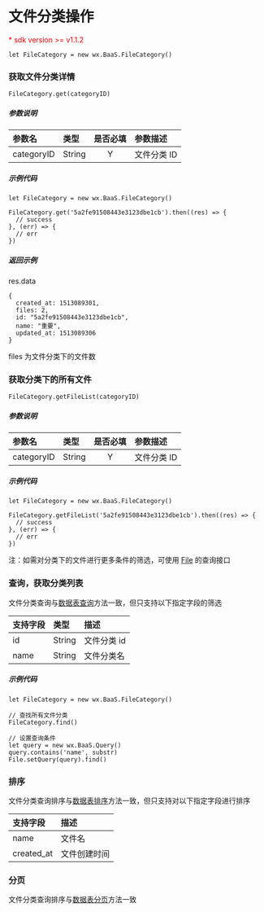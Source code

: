 # 文件分类操作

<p style='color:red'>* sdk version >= v1.1.2</p>

`let FileCategory = new wx.BaaS.FileCategory()`

### 获取文件分类详情

`FileCategory.get(categoryID)`

##### 参数说明

| 参数名      | 类型     | 是否必填 | 参数描述    |
| :--------  | :------ | :-----: | :--------- |
| categoryID | String  |    Y    | 文件分类 ID |

##### 示例代码

```
let FileCategory = new wx.BaaS.FileCategory()

FileCategory.get('5a2fe91508443e3123dbe1cb').then((res) => {
  // success
}, (err) => {
  // err
})
```

##### 返回示例
res.data
```
{
  created_at: 1513089301,
  files: 2,
  id: "5a2fe91508443e3123dbe1cb",
  name: "重要",
  updated_at: 1513089306
}
```
files 为文件分类下的文件数


### 获取分类下的所有文件

`FileCategory.getFileList(categoryID)`

##### 参数说明

| 参数名      | 类型     | 是否必填 | 参数描述    |
| :--------  | :------ | :-----: | :----------|
| categoryID | String  |    Y    | 文件分类 ID |

##### 示例代码

```
let FileCategory = new wx.BaaS.FileCategory()

FileCategory.getFileList('5a2fe91508443e3123dbe1cb').then((res) => {
  // success
}, (err) => {
  // err
})
```
注：如需对分类下的文件进行更多条件的筛选，可使用 [File](./file.md) 的查询接口

### 查询，获取分类列表

文件分类查询与[数据表查询](../schema/query.md)方法一致，但只支持以下指定字段的筛选

| 支持字段 | 类型    | 描述       |
| :------ | :----- | :-------- |
| id      | String | 文件分类 id |
| name    | String | 文件分类名  |

##### 示例代码

```
let FileCategory = new wx.BaaS.FileCategory()

// 查找所有文件分类
FileCategory.find()

// 设置查询条件
let query = new wx.BaaS.Query()
query.contains('name', substr)
File.setQuery(query).find()
```

### 排序
文件分类查询排序与[数据表排序](../schema/limit-and-order.md)方法一致，但只支持对以下指定字段进行排序

| 支持字段    | 描述        |
| :--------- | :--------- |
| name       | 文件名      |
| created_at | 文件创建时间 |

### 分页
文件分类查询排序与[数据表分页](../schema/limit-and-order.md)方法一致